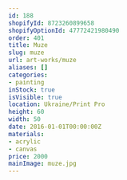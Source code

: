 ```yaml
---
id: 188
shopifyId: 8723260899658
shopifyOptionId: 47772421980490
order: 401
title: Muze
slug: muze
url: art-works/muze
aliases: []
categories:
- painting
inStock: true
isVisible: true
location: Ukraine/Print Pro
height: 60
width: 50
date: 2016-01-01T00:00:00Z
materials:
- acrylic
- canvas
price: 2000
mainImage: muze.jpg
---
```

